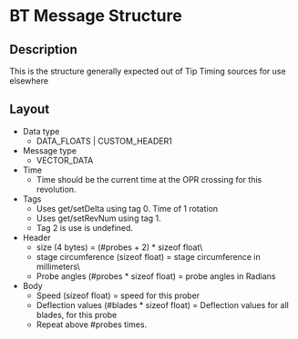 # BT Message Structure

## Description

This is the structure generally expected out of Tip Timing sources for use elsewhere

## Layout

- Data type
  - DATA_FLOATS | CUSTOM_HEADER1
- Message type 
  - VECTOR_DATA
- Time
  - Time should be the current time at the OPR crossing for this revolution.
- Tags
  - Uses get/setDelta using tag 0. Time of 1 rotation
  - Uses get/setRevNum using tag 1.
  - Tag 2 is use is undefined.
- Header
  - size (4 bytes) = (#probes + 2) * sizeof float\
  - stage circumference (sizeof float) = stage circumference in millimeters\
  - Probe angles (#probes * sizeof float) = probe angles in Radians
- Body
  - Speed (sizeof float) = speed for this prober
  - Deflection values (#blades * sizeof float) = Deflection values for all blades, for this probe
  - Repeat above #probes times.